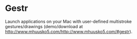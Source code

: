 Gestr
=====
Launch applications on your Mac with user-defined multistroke gestures/drawings (demo/download at http://www.mhuusko5.com/http://www.mhuusko5.com/#gestr).
